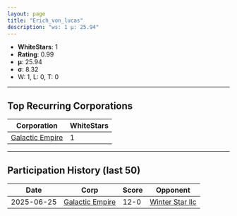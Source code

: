 ```yaml
---
layout: page
title: "Erich_von_lucas"
description: "ws: 1 μ: 25.94"
---
```

- **WhiteStars**: 1
- **Rating**: 0.99
- **μ**: 25.94  
- **σ**: 8.32
- W: 1, L: 0, T: 0

---

## Top Recurring Corporations

| Corporation | WhiteStars |
| --- | --- |
| [Galactic Empire](https://ws.tsl.rocks/corp/e2223ab2b582a5eb5ae1734e132358eb3c24ddf61fcbeee7b8f6708f26782108/) | 1 |

---

## Participation History (last 50)

| Date | Corp | Score | Opponent |
| --- | --- | --- | --- |
| 2025-06-25 | [Galactic Empire](https://ws.tsl.rocks/corp/e2223ab2b582a5eb5ae1734e132358eb3c24ddf61fcbeee7b8f6708f26782108/) | 12-0 | [Winter Star llc](https://ws.tsl.rocks/corp/89b20821cb6e619dced74a6e153a1d3ceafa70b1035fb7d61a6920d375e49f50/) |